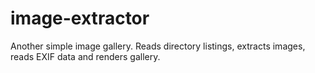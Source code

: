 # image-extractor
Another simple image gallery. Reads directory listings, extracts images, reads EXIF data and renders gallery.
